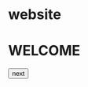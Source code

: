 # website
<!DOCTYPE html>
<html lang="en">
<head>
    <meta charset="UTF-8">
    <meta name="viewport" content="width=device-width, initial-scale=1.0">
    <title>Document</title>
    <link rel="stylesheet" href="styles.css">
</head>
<body>
    <div class="center">
    <h1>WELCOME</h1>  
    </div>
    <div class="button"><a href="about.html"><button>next</button></a>
        </div>
    
</body>
</html>
